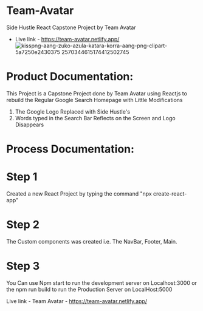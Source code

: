 # Team-Avatar
Side Hustle React Capstone Project by Team Avatar
 - Live link - https://team-avatar.netlify.app/
![kisspng-aang-zuko-azula-katara-korra-aang-png-clipart-5a7250e2430375 2570344615174412502745](https://user-images.githubusercontent.com/50277840/141010210-ba2705a1-85ec-46bd-b593-2b184ecb2148.png)


# Product Documentation:
This Project is a Capstone Project done by Team Avatar using Reactjs to rebuild the Regular Google Search Homepage with Little Modifications 
1. The Google Logo Replaced with Side Hustle's
2. Words typed in the Search Bar Reflects on the Screen and Logo Disappears


# Process Documentation:

# Step 1
Created a new React Project by typing the command "npx create-react-app"

# Step 2
The Custom components was created i.e. The NavBar, Footer, Main. 

# Step 3 
You Can use Npm start to run the development server on Localhost:3000
or the npm run build to run the Production Server on LocalHost:5000

Live link - Team Avatar - https://team-avatar.netlify.app/
